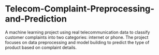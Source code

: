 # Telecom-Complaint-Preprocessing-and-Prediction
A machine learning project using real telecommunication data to classify customer complaints into two categories: internet or phone. The project focuses on data preprocessing and model building to predict the type of product based on complaint details.

